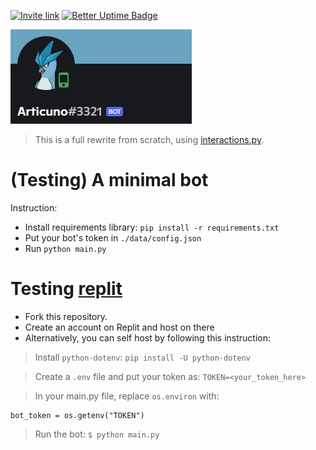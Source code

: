 [![Invite link](https://img.shields.io/static/v1?label=Articuno&message=Invite-to-server&color=6aa4c1&style=for-the-badge&logo=discord)](https://discord.com/oauth2/authorize?client_id=809084067446259722&permissions=1644972474366&scope=bot%20applications.commands) [![Better Uptime Badge](https://betteruptime.com/status-badges/v1/monitor/c1yv.svg)](https://betteruptime.com/?utm_source=status_badge)


![banner.png](./articuno_banner.png)


> This is a full rewrite from scratch, using [interactions.py](https://github.com/interactions-py/library).


# (Testing) A minimal bot
Instruction:
- Install requirements library: ``pip install -r requirements.txt``
- Put your bot's token in ``./data/config.json``
- Run ``python main.py``

# Testing [replit](https://github.com/Jimmy-Blue/Articuno/tree/replit)
- Fork this repository.
- Create an account on Replit and host on there
- Alternatively, you can self host by following this instruction:
> Install ``python-dotenv``: ``pip install -U python-dotenv``

> Create a ``.env`` file and put your token as:
```TOKEN=<your_token_here>```

> In your main.py file, replace ``os.environ`` with:
```load_dotenv()
bot_token = os.getenv("TOKEN")
```

> Run the bot: ``$ python main.py``

